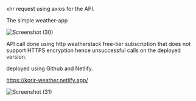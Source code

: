 xhr request using axios for the API.

The simple weather-app

![Screenshot (30)](https://user-images.githubusercontent.com/61822296/152594336-0fd9594b-ba27-4964-a0af-c8a8e885f385.png)


API call done using http weatherstack free-tier subscription that does not support HTTPS encryption hence unsuccessful calls on the deployed version.

deployed using Github and Netlify.

https://korir-weather.netlify.app/

![Screenshot (31)](https://user-images.githubusercontent.com/61822296/152694756-6cb61a1b-7f52-4446-87e7-18ecf6158801.png)
